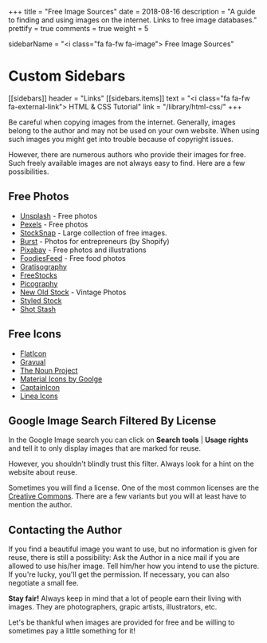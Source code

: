 +++
title = "Free Image Sources"
date = 2018-08-16
description = "A guide to finding and using images on the internet. Links to free image databases."
prettify = true
comments = true
weight = 5

sidebarName = "<i class=\"fa fa-fw fa-image\"></i> Free Image Sources"

# Custom Sidebars
[[sidebars]]
header = "Links"
[[sidebars.items]]
text = "<i class=\"fa fa-fw fa-external-link\"></i> HTML & CSS Tutorial"
link = "/library/html-css/"
+++

Be careful when copying images from the internet. Generally, images belong to the author and may not be used on your own website. When using such images you might get into trouble because of copyright issues.

However, there are numerous authors who provide their images for free. Such freely available images are not always easy to find. Here are a few possibilities.

## Free Photos

- [Unsplash](https://unsplash.com/) - Free photos
- [Pexels](https://www.pexels.com/) - Free photos
- [StockSnap](https://stocksnap.io/) - Large collection of free images.
- [Burst](https://burst.shopify.com/) - Photos for entrepreneurs (by Shopify)
- [Pixabay](https://pixabay.com/) - Free photos and illustrations
- [FoodiesFeed](https://www.foodiesfeed.com/) - Free food photos
- [Gratisography](https://gratisography.com/)
- [FreeStocks](https://freestocks.org/)
- [Picography](https://picography.co/)
- [New Old Stock](https://nos.twnsnd.co/) - Vintage Photos
- [Styled Stock](https://styledstock.co/)
- [Shot Stash](https://shotstash.com/)

## Free Icons

- [FlatIcon](https://www.flaticon.com/)
- [Gravual](https://gravual.com/en/line-icons/)
- [The Noun Project](https://thenounproject.com/)
- [Material Icons by Goolge](https://material.io/tools/icons/)
- [CaptainIcon](https://mariodelvalle.github.io/CaptainIconWeb/)
- [Linea Icons](http://linea.io/)

## Google Image Search Filtered By License

In the Google Image search you can click on **Search tools** | **Usage rights** and tell it to only display images that are marked for reuse.

However, you shouldn't blindly trust this filter. Always look for a hint on the website about reuse.

Sometimes you will find a license. One of the most common licenses are the [Creative Commons](https://creativecommons.org/licenses/). There are a few variants but you will at least have to mention the author.

## Contacting the Author

If you find a beautiful image you want to use, but no information is given for reuse, there is still a possibility: Ask the Author in a nice mail if you are allowed to use his/her image. Tell him/her how you intend to use the picture. If you're lucky, you'll get the permission. If necessary, you can also negotiate a small fee.

<div class="alert alert-info">
  <p><strong>Stay fair!</strong> Always keep in mind that a lot of people earn their living with images. They are photographers, grapic artists, illustrators, etc.</p>
  <p>Let's be thankful when images are provided for free and be willing to sometimes pay a little something for it!</p>
</div>
